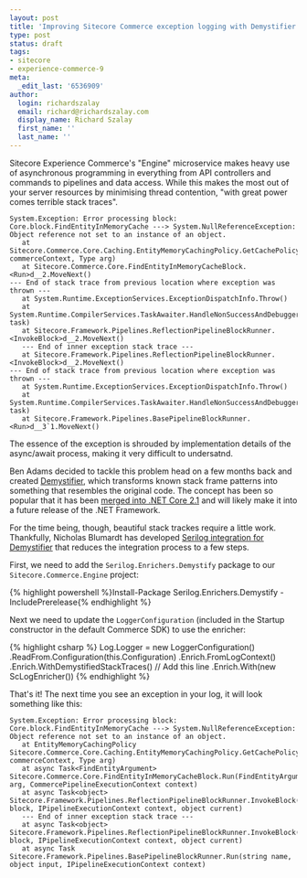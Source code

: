 ```yaml
---
layout: post
title: 'Improving Sitecore Commerce exception logging with Demystifier'
type: post
status: draft
tags:
- sitecore
- experience-commerce-9
meta:
  _edit_last: '6536909'
author:
  login: richardszalay
  email: richard@richardszalay.com
  display_name: Richard Szalay
  first_name: ''
  last_name: ''
---
```


Sitecore Experience Commerce's "Engine" microservice makes heavy use of asynchronous programming in everything from API controllers and commands to pipelines and data access. While this makes the most out of your server resources by minimising thread contention, "with great power comes terrible stack traces".

<pre><code>System.Exception: Error processing block: Core.block.FindEntityInMemoryCache ---> System.NullReferenceException: Object reference not set to an instance of an object.
   at Sitecore.Commerce.Core.Caching.EntityMemoryCachingPolicy.GetCachePolicy(CommerceContext commerceContext, Type arg)
   at Sitecore.Commerce.Core.FindEntityInMemoryCacheBlock.&lt;Run>d__2.MoveNext()
--- End of stack trace from previous location where exception was thrown ---
   at System.Runtime.ExceptionServices.ExceptionDispatchInfo.Throw()
   at System.Runtime.CompilerServices.TaskAwaiter.HandleNonSuccessAndDebuggerNotification(Task task)
   at Sitecore.Framework.Pipelines.ReflectionPipelineBlockRunner.&lt;InvokeBlock>d__2.MoveNext()
   --- End of inner exception stack trace ---
   at Sitecore.Framework.Pipelines.ReflectionPipelineBlockRunner.&lt;InvokeBlock>d__2.MoveNext()
--- End of stack trace from previous location where exception was thrown ---
   at System.Runtime.ExceptionServices.ExceptionDispatchInfo.Throw()
   at System.Runtime.CompilerServices.TaskAwaiter.HandleNonSuccessAndDebuggerNotification(Task task)
   at Sitecore.Framework.Pipelines.BasePipelineBlockRunner.&lt;Run>d__3`1.MoveNext()</code></pre>

The essence of the exception is shrouded by implementation details of the async/await process, making it very difficult to undersatnd.

Ben Adams decided to tackle this problem head on a few months back and created [Demystifier](https://github.com/benaadams/Ben.Demystifier), which transforms known stack frame patterns into something that resembles the original code. The concept has been so popular that it has been [merged into .NET Core 2.1](https://www.ageofascent.com/2018/01/26/stack-trace-for-exceptions-in-dotnet-core-2.1/) and will likely make it into a future release of the .NET Framework.

For the time being, though, beautiful stack trackes require a little work. Thankfully, Nicholas Blumardt has developed [Serilog integration for Demystifier](https://github.com/nblumhardt/serilog-enrichers-demystify) that reduces the integration process to a few steps.

First, we need to add the `Serilog.Enrichers.Demystify` package to our `Sitecore.Commerce.Engine` project:

{% highlight powershell %}Install-Package Serilog.Enrichers.Demystify -IncludePrerelease{% endhighlight %}

Next we need to update the `LoggerConfiguration` (included in the Startup constructor in the default Commerce SDK) to use the enricher:

{% highlight csharp %}
Log.Logger = new LoggerConfiguration()
  .ReadFrom.Configuration(this.Configuration)
  .Enrich.FromLogContext()
  .Enrich.WithDemystifiedStackTraces() // Add this line
  .Enrich.With(new ScLogEnricher())
{% endhighlight %}

That's it! The next time you see an exception in your log, it will look something like this:

<pre><code>System.Exception: Error processing block: Core.block.FindEntityInMemoryCache ---> System.NullReferenceException: Object reference not set to an instance of an object.
   at EntityMemoryCachingPolicy Sitecore.Commerce.Core.Caching.EntityMemoryCachingPolicy.GetCachePolicy(CommerceContext commerceContext, Type arg)
   at async Task&lt;FindEntityArgument> Sitecore.Commerce.Core.FindEntityInMemoryCacheBlock.Run(FindEntityArgument arg, CommercePipelineExecutionContext context)
   at async Task&lt;object> Sitecore.Framework.Pipelines.ReflectionPipelineBlockRunner.InvokeBlock(IPipelineBlock block, IPipelineExecutionContext context, object current)
   --- End of inner exception stack trace ---
   at async Task&lt;object> Sitecore.Framework.Pipelines.ReflectionPipelineBlockRunner.InvokeBlock(IPipelineBlock block, IPipelineExecutionContext context, object current)
   at async Task<TOutput> Sitecore.Framework.Pipelines.BasePipelineBlockRunner.Run<TOutput>(string name, object input, IPipelineExecutionContext context)</pre></code>


